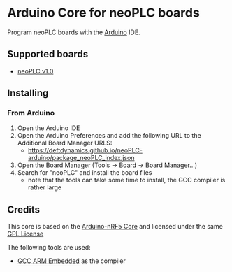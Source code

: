 # Arduino Core for neoPLC boards

Program neoPLC boards with the [Arduino](https://www.arduino.cc) IDE.

## Supported boards

 * [neoPLC v1.0](https://www.neoplc.org/shop/microcontroller-ble)

## Installing

### From Arduino

 1. Open the Arduino IDE
 2. Open the Arduino Preferences and add the following URL to the Additional Board Manager URLS:
	* https://deftdynamics.github.io/neoPLC-arduino/package_neoPLC_index.json
 3. Open the Board Manager (Tools -> Board -> Board Manager...)
 4. Search for "neoPLC" and install the board files
    * note that the tools can take some time to install, the GCC compiler is rather large

## Credits

This core is based on the [Arduino-nRF5 Core](https://github.com/sandeepmistry/arduino-nRF5) and licensed under the same [GPL License](LICENSE)

The following tools are used:

 * [GCC ARM Embedded](https://launchpad.net/gcc-arm-embedded) as the compiler
